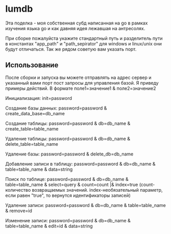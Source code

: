 # lumdb
Эта поделка - моя собственная субд написанная на go в рамках изучения языка go и как давняя идея лежавшая на антресолях.

При сборке пожалуйста укажите стандартный путь и разделитель пути в константах "app_path" и "path_sepirator" для windows и linux/unix они будут отличаться. Так же рядом советую вам указать порт.

## Использование
После сборки и запуска вы можете отправлять на адрес сервер и указанный вами порт пост запросы для управления базой. Я приведу примеры действий. В формате поле1=значение1 & поле2=значение2

Инициализация: init=password

Создание базы данных: password=password & create_data_base=db_name

Создание таблицы: password=password & db=db_name & create_table=table_name

Удаление таблицы: password=password & db=db_name & delete_table=table_name

Удаление базы: password=password & delete_db=db_name

Добавление записи в таблицу: password=password & db=db_name & table=table_name & data=string

Поиск по таблице: password=password & db=db_name & table=table_name & select=query & count=count |& index=true (count-количество возвращаемых значений. index-необязательный параметр, если равен "true", то вернутся идентификаторы записей)

Удаление записи: password=password & db=db_name & table=table_name & remove=id

Изменение записи: password=password & db=db_name & table=table_name & edit=id & data=string



